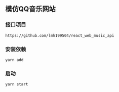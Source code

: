## 模仿QQ音乐网站

### 接口项目
    https://github.com/lmh199504/react_web_music_api
### 安装依赖
    yarn add
### 启动
    yarn start

